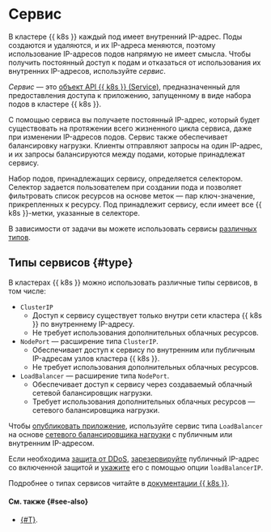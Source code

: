 # Сервис

В кластере {{ k8s }} каждый под имеет внутренний IP-адрес. Поды создаются и удаляются, и их IP-адреса меняются, поэтому использование IP-адресов подов напрямую не имеет смысла. Чтобы получить постоянный доступ к подам и отказаться от использования их внутренних IP-адресов, используйте _сервис_.

_Сервис_ — это [объект API {{ k8s }} (Service)](https://kubernetes.io/docs/reference/kubernetes-api/service-resources/service-v1), предназначенный для предоставления доступа к приложению, запущенному в виде набора подов в кластере {{ k8s }}.

С помощью сервиса вы получаете постоянный IP-адрес, который будет существовать на протяжении всего жизненного цикла сервиса, даже при изменении IP-адресов подов. Сервис также обеспечивает балансировку нагрузки. Клиенты отправляют запросы на один IP-адрес, и их запросы балансируются между подами, которые принадлежат сервису.

Набор подов, принадлежащих сервису, определяется селектором. Селектор задается пользователем при создании пода и позволяет фильтровать список ресурсов на основе меток — пар ключ-значение, прикрепленных к ресурсу. Под принадлежит сервису, если имеет все {{ k8s }}-метки, указанные в селекторе.

В зависимости от задачи вы можете использовать сервисы [различных типов](#type).

## Типы сервисов {#type}

В кластерах {{ k8s }} можно использовать различные типы сервисов, в том числе:
* `ClusterIP`
  * Доступ к сервису существует только внутри сети кластера {{ k8s }} по внутреннему IP-адресу.
  * Не требует использования дополнительных облачных ресурсов.
* `NodePort` — расширение типа `ClusterIP`.
  * Обеспечивает доступ к сервису по внутренним или публичным IP-адресам узлов кластера {{ k8s }}.
  * Не требует использования дополнительных облачных ресурсов.
* `LoadBalancer` — расширение типа `NodePort`.
  * Обеспечивает доступ к сервису через создаваемый облачный сетевой балансировщик нагрузки.
  * Требует использования дополнительных облачных ресурсов — сетевого балансировщика нагрузки.

Чтобы [опубликовать приложение](../operations/create-load-balancer.md), используйте сервис типа `LoadBalancer` на основе [сетевого балансировщика нагрузки](../../network-load-balancer/concepts/index.md) с публичным или внутренним IP-адресом.

Если необходима [защита от DDoS](../../vpc/ddos-protection/index.md), [зарезервируйте](../../vpc/operations/enable-ddos-protection.md) публичный IP-адрес со включенной защитой и [укажите](../operations/create-load-balancer.md#advanced) его с помощью опции `loadBalancerIP`.

Подробнее о типах сервисов читайте в [документации {{ k8s }}](https://kubernetes.io/docs/concepts/services-networking/service/#publishing-services-service-types).

#### См. также {#see-also}

* [{#T}](../operations/create-load-balancer.md).
